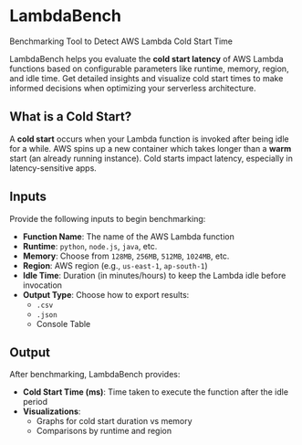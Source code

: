 # LambdaBench
Benchmarking Tool to Detect AWS Lambda Cold Start Time

LambdaBench helps you evaluate the **cold start latency** of AWS Lambda functions based on configurable parameters like runtime, memory, region, and idle time. Get detailed insights and visualize cold start times to make informed decisions when optimizing your serverless architecture.



## What is a Cold Start?

A **cold start** occurs when your Lambda function is invoked after being idle for a while. AWS spins up a new container which takes longer than a **warm** start (an already running instance). Cold starts impact latency, especially in latency-sensitive apps.



## Inputs

Provide the following inputs to begin benchmarking:

- **Function Name**: The name of the AWS Lambda function
- **Runtime**: `python`, `node.js`, `java`, etc.
- **Memory**: Choose from `128MB`, `256MB`, `512MB`, `1024MB`, etc.
- **Region**: AWS region (e.g., `us-east-1`, `ap-south-1`)
- **Idle Time**: Duration (in minutes/hours) to keep the Lambda idle before invocation
- **Output Type**: Choose how to export results:  
  - `.csv`  
  - `.json`  
  - Console Table


## Output

After benchmarking, LambdaBench provides:

- **Cold Start Time (ms)**: Time taken to execute the function after the idle period
- **Visualizations**:
  - Graphs for cold start duration vs memory
  - Comparisons by runtime and region


